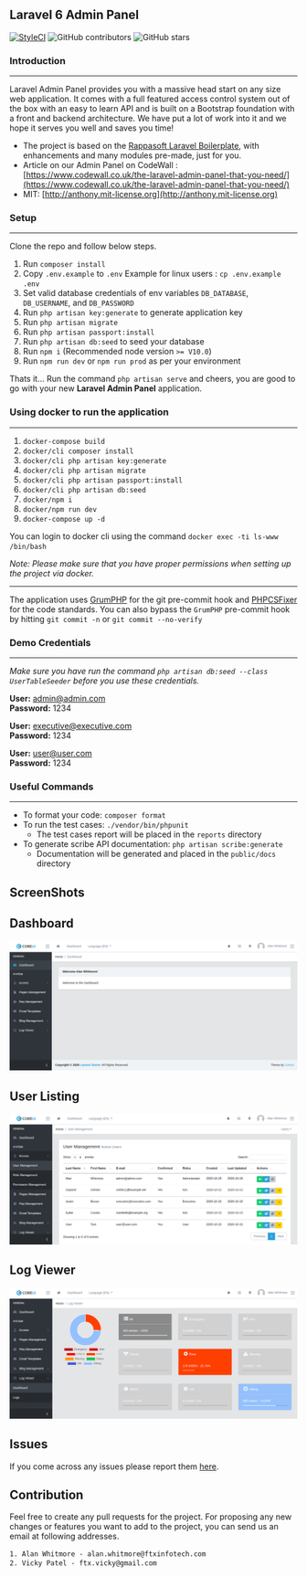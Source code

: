 ## Laravel 6 Admin Panel

[![StyleCI](https://styleci.io/repos/105789824/shield?style=plastic)](https://github.styleci.io/repos/105789824)
![GitHub contributors](https://img.shields.io/github/contributors/FTXInfotech/laravel-adminpanel.svg)
![GitHub stars](https://img.shields.io/github/stars/FTXInfotech/laravel-adminpanel.svg?style=social)

### Introduction
---
Laravel Admin Panel provides you with a massive head start on any size web application. It comes with a full featured access control system out of the box with an easy to learn API and is built on a Bootstrap foundation with a front and backend architecture. We have put a lot of work into it and we hope it serves you well and saves you time!

* The project is based on the [Rappasoft Laravel Boilerplate](https://github.com/rappasoft/laravel-boilerplate/releases/tag/v6.0.1), with enhancements and many modules pre-made, just for you.
* Article on our Admin Panel on CodeWall : [https://www.codewall.co.uk/the-laravel-admin-panel-that-you-need/](https://www.codewall.co.uk/the-laravel-admin-panel-that-you-need/)
* MIT: [http://anthony.mit-license.org](http://anthony.mit-license.org)

### Setup
---
Clone the repo and follow below steps.
1. Run `composer install`
2. Copy `.env.example` to `.env` Example for linux users : `cp .env.example .env`
3. Set valid database credentials of env variables `DB_DATABASE`, `DB_USERNAME`, and `DB_PASSWORD`
4. Run `php artisan key:generate` to generate application key
5. Run `php artisan migrate`
6. Run `php artisan passport:install`
7. Run `php artisan db:seed` to seed your database
7. Run `npm i` (Recommended node version `>= V10.0`)
8. Run `npm run dev` or `npm run prod` as per your environment

Thats it... Run the command `php artisan serve` and cheers, you are good to go with your new **Laravel Admin Panel** application.


### Using docker to run the application
---
1. `docker-compose build`
2. `docker/cli composer install`
3. `docker/cli php artisan key:generate`
4. `docker/cli php artisan migrate`
5. `docker/cli php artisan passport:install`
6. `docker/cli php artisan db:seed`
7. `docker/npm i`
8. `docker/npm run dev`
9. `docker-compose up -d`

You can login to docker cli using the command `docker exec -ti ls-www /bin/bash`

*Note: Please make sure that you have proper permissions when setting up the project via docker.*

---
The application uses [GrumPHP](https://github.com/phpro/grumphp) for the git pre-commit hook and [PHPCSFixer](https://github.com/FriendsOfPHP/PHP-CS-Fixer) for the code standards. You can also bypass the `GrumPHP` pre-commit hook by hitting `git commit -n` or `git commit --no-verify`

### Demo Credentials
---
*Make sure you have run the command `php artisan db:seed --class UserTableSeeder` before you use these credentials.*

**User:** admin@admin.com\
**Password:** 1234

**User:** executive@executive.com\
**Password:** 1234

**User:** user@user.com\
**Password:** 1234

### Useful Commands
---
+ To format your code: `composer format`
+ To run the test cases: `./vendor/bin/phpunit`
    + The test cases report will be placed in the `reports` directory
+ To generate scribe API documentation: `php artisan scribe:generate`
    + Documentation will be generated and placed in the `public/docs` directory

## ScreenShots

## Dashboard
![Screenshot](screenshots/dashboard.png)

## User Listing
![Screenshot](screenshots/users.png)

## Log Viewer
![Screenshot](screenshots/log-viewer.png)

## Issues
If you come across any issues please report them [here](https://github.com/FTXInfotech/laravel-adminpanel/issues).

## Contribution
Feel free to create any pull requests for the project. For proposing any new changes or features you want to add to the project, you can send us an email at following addresses.

    1. Alan Whitmore - alan.whitmore@ftxinfotech.com
    2. Vicky Patel - ftx.vicky@gmail.com

